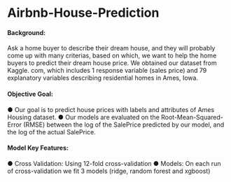 # Airbnb-House-Prediction
#### Background:

Ask a home buyer to describe their dream house, and they will probably come up with many criterias, based on which, we want to help the home buyers to predict their dream house price.
We obtained our dataset from Kaggle. com, which includes 1 response variable (sales price) and 79 explanatory variables describing residential homes in Ames, Iowa. 

#### Objective Goal: 

●	Our goal is to predict house prices with labels and attributes of Ames Housing dataset.
●	Our models are evaluated on the Root-Mean-Squared-Error (RMSE) between the log of the SalePrice predicted by our model, and the log of the actual SalePrice. 

#### Model Key Features: 

●	Cross Validation: Using 12-fold cross-validation
●	Models: On each run of cross-validation we fit 3 models (ridge, random forest and xgboost)
